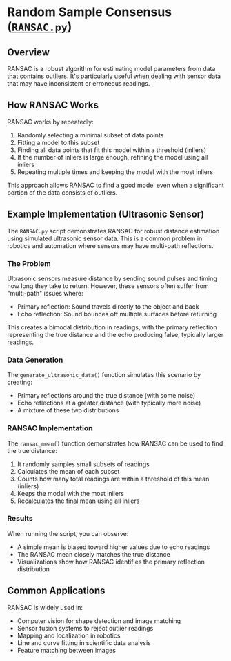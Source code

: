 # Random Sample Consensus ([`RANSAC.py`](RANSAC.py))

## Overview

RANSAC is a robust algorithm for estimating model parameters from data that contains outliers. It's particularly useful when dealing with sensor data that may have inconsistent or erroneous readings.

## How RANSAC Works

RANSAC works by repeatedly:

1. Randomly selecting a minimal subset of data points
2. Fitting a model to this subset
3. Finding all data points that fit this model within a threshold (inliers)
4. If the number of inliers is large enough, refining the model using all inliers
5. Repeating multiple times and keeping the model with the most inliers

This approach allows RANSAC to find a good model even when a significant portion of the data consists of outliers.

## Example Implementation (Ultrasonic Sensor)

The `RANSAC.py` script demonstrates RANSAC for robust distance estimation using simulated ultrasonic sensor data. This is a common problem in robotics and automation where sensors may have multi-path reflections.

### The Problem

Ultrasonic sensors measure distance by sending sound pulses and timing how long they take to return. However, these sensors often suffer from "multi-path" issues where:

- Primary reflection: Sound travels directly to the object and back
- Echo reflection: Sound bounces off multiple surfaces before returning

This creates a bimodal distribution in readings, with the primary reflection representing the true distance and the echo producing false, typically larger readings.

### Data Generation

The `generate_ultrasonic_data()` function simulates this scenario by creating:

- Primary reflections around the true distance (with some noise)
- Echo reflections at a greater distance (with typically more noise)
- A mixture of these two distributions

### RANSAC Implementation

The `ransac_mean()` function demonstrates how RANSAC can be used to find the true distance:

1. It randomly samples small subsets of readings
2. Calculates the mean of each subset
3. Counts how many total readings are within a threshold of this mean (inliers)
4. Keeps the model with the most inliers
5. Recalculates the final mean using all inliers

### Results

When running the script, you can observe:

- A simple mean is biased toward higher values due to echo readings
- The RANSAC mean closely matches the true distance
- Visualizations show how RANSAC identifies the primary reflection distribution

## Common Applications

RANSAC is widely used in:

- Computer vision for shape detection and image matching
- Sensor fusion systems to reject outlier readings
- Mapping and localization in robotics
- Line and curve fitting in scientific data analysis
- Feature matching between images
